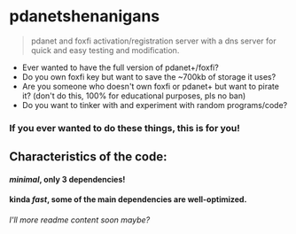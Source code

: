 # pdanetshenanigans

> pdanet and foxfi activation/registration server with a dns server for quick and easy testing and modification.

- Ever wanted to have the full version of pdanet+/foxfi?
- Do you own foxfi key but want to save the ~700kb of storage it uses?
- Are you someone who doesn't own foxfi or pdanet+ but want to pirate it? (don't do this, 100% for educational purposes, pls no ban)
- Do you want to tinker with and experiment with random programs/code?

### If you ever wanted to do these things, this is for you!

## Characteristics of the code:

#### *minimal*, only 3 dependencies!
#### kinda *fast*, some of the main dependencies are well-optimized.

###### I'll more readme content soon maybe?
